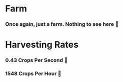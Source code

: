 # Farm
### Once again, just a farm. Nothing to see here 👀

# Harvesting Rates
### 0.43 Crops Per Second 😤
### 1548 Crops Per Hour 🥶